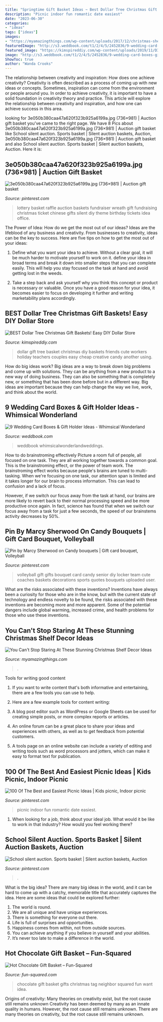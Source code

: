 ```yaml
---
title: "Springtime Gift Basket Ideas ~ Best Dollar Tree Christmas Gift Baskets! Easy Diy Dollar Store"
description: "Picnic indoor fun romantic date easiest"
date: "2023-06-30"
categories:
- "ideas"
tags: ["ideas"]
images:
- "https://myamazingthings.com/wp-content/uploads/2017/12/christmas-shelf-decor-2-.jpg"
featuredImage: "http://s3.weddbook.com/t1/2/4/5/2452836/9-wedding-card-boxes-gift-holder-ideas-whimsical-wonderland.jpg"
featured_image: "https://kimspireddiy.com/wp-content/uploads/2019/11/DIY-Dollar-Tree-Christmas-Gift-Basket-Idea.jpg"
image: "http://s3.weddbook.com/t1/2/4/5/2452836/9-wedding-card-boxes-gift-holder-ideas-whimsical-wonderland.jpg"
ShowToc: true
author: "Wanda Crooks"
---
```



The relationship between creativity and inspiration: How does one achieve creativity?
Creativity is often described as a process of coming up with new ideas or concepts. Sometimes, inspiration can come from the environment or people around you. In order to achieve creativity, it is important to have a solid foundation in creativity theory and practice. This article will explore the relationship between creativity and inspiration, and how one can achieve success in this area.

	

		
looking for 3e050b380caa47a620f323b925a6199a.jpg (736×981) | Auction gift basket you've came to the right page. We have 8 Pics about 3e050b380caa47a620f323b925a6199a.jpg (736×981) | Auction gift basket like School silent auction. Sports basket | Silent auction baskets, Auction, 3e050b380caa47a620f323b925a6199a.jpg (736×981) | Auction gift basket and also School silent auction. Sports basket | Silent auction baskets, Auction. Here it is:
		
    
## 3e050b380caa47a620f323b925a6199a.jpg (736×981) | Auction Gift Basket

<img loading=lazy src="https://i.pinimg.com/736x/ca/c9/6c/cac96cff040620c17321130f55733ce9--chinese-auction-auction-projects.jpg" onerror="this.onerror=null;this.src='https://tse2.mm.bing.net/th?id=OIP.9eBGMbymQYKTIRatLI-qXQHaJ3&amp;pid=15.1';" alt="3e050b380caa47a620f323b925a6199a.jpg (736×981) | Auction gift basket">

_Source: pinterest.com_

>lottery basket raffle auction baskets fundraiser wreath gift fundraising christmas ticket chinese gifts silent diy theme birthday tickets idea office. 

	

The Power of Idea: How do we get the most out of our ideas?
Ideas are the lifeblood of any business and creativity. From businesses to creativity, ideas can be the key to success. Here are five tips on how to get the most out of your ideas:
1. Define what you want your idea to achieve. Without a clear goal, it will be much harder to motivate yourself to work on it. define your idea in broad terms and break it down into smaller steps that you can complete easily. This will help you stay focused on the task at hand and avoid getting lost in the weeds.

2. Take a step back and ask yourself why you think this concept or product is necessary or valuable. Once you have a good reason for your idea, it becomes easier to focus on developing it further and writing marketability plans accordingly.

    
## BEST Dollar Tree Christmas Gift Baskets! Easy DIY Dollar Store

<img loading=lazy src="https://kimspireddiy.com/wp-content/uploads/2019/11/DIY-Dollar-Tree-Christmas-Gift-Basket-Idea.jpg" onerror="this.onerror=null;this.src='https://tse2.mm.bing.net/th?id=OIP.r22r54QUiN36nqphywwsRQHaLH&amp;pid=15.1';" alt="BEST Dollar Tree Christmas Gift Baskets! Easy DIY Dollar Store">

_Source: kimspireddiy.com_

>dollar gift tree basket christmas diy baskets friends cute workers holiday teachers couples easy cheap creative candy another using. 

	

How do big ideas work?
Big ideas are a way to break down big problems and come up with solutions. They can be anything from a new product to a new way of doing business. They can also be something that is completely new, or something that has been done before but in a different way. Big ideas are important because they can help change the way we live, work, and think about the world.

    
## 9 Wedding Card Boxes &amp; Gift Holder Ideas - Whimsical Wonderland

<img loading=lazy src="http://s3.weddbook.com/t1/2/4/5/2452836/9-wedding-card-boxes-gift-holder-ideas-whimsical-wonderland.jpg" onerror="this.onerror=null;this.src='https://tse4.mm.bing.net/th?id=OIP.enLdoo2jj5QbzHGMgE7d5QHaLH&amp;pid=15.1';" alt="9 Wedding Card Boxes &amp; Gift Holder Ideas - Whimsical Wonderland">

_Source: weddbook.com_

>weddbook whimsicalwonderlandweddings. 

	

How to do brainstroming effectively
Picture a room full of people, all focused on one task. They are all working together towards a common goal. This is the brainstroming effect, or the power of team work.
The brainstroming effect works because people's brains are tuned to multi-tasking. When we're focusing on one task, our attention span is limited and it takes longer for our brain to process information. This can lead to confusion and a lack of focus.

However, if we switch our focus away from the task at hand, our brains are more likely to revert back to their normal processing speed and be more productive once again. In fact, science has found that when we switch our focus away from a task for just a few seconds, the speed of our brainstems activity decreases by 50%.

    
## Pin By Marcy Sherwood On Candy Bouquets | Gift Card Bouquet, Volleyball

<img loading=lazy src="https://i.pinimg.com/736x/8e/6b/20/8e6b2060c12b8d6977e275da49e7d98f--volleyball-party-volleyball-senior-gifts.jpg" onerror="this.onerror=null;this.src='https://tse3.mm.bing.net/th?id=OIP.ZmmBQWKyPmZsabqUr4ALYQHaJ6&amp;pid=15.1';" alt="Pin by Marcy Sherwood on Candy bouquets | Gift card bouquet, Volleyball">

_Source: pinterest.com_

>volleyball gift gifts bouquet card candy senior diy locker team cute coaches baskets decorations sports quotes bouquets uploaded user. 

	

What are the risks associated with these inventions?
Inventions have always been a curiosity for those who are in the know, but with the current state of technology and endless novelty to be found, the risks associated with these inventions are becoming more and more apparent. Some of the potential dangers include global warming, increased crime, and health problems for those who use these inventions.

    
## You Can&#039;t Stop Staring At These Stunning Christmas Shelf Decor Ideas

<img loading=lazy src="https://myamazingthings.com/wp-content/uploads/2017/12/christmas-shelf-decor-2-.jpg" onerror="this.onerror=null;this.src='https://tse3.mm.bing.net/th?id=OIP.-vVnBc_qjYp8bDKPfD22UgHaJ4&amp;pid=15.1';" alt="You Can&#039;t Stop Staring At These Stunning Christmas Shelf Decor Ideas">

_Source: myamazingthings.com_

>. 

	

Tools for writing good content
1. If you want to write content that's both informative and entertaining, there are a few tools you can use to help.
2. Here are a few example tools for content writing:

3. A blog post editor such as WordPress or Google Sheets can be used for creating simple posts, or more complex reports or articles.

4. An online forum can be a great place to share your ideas and experiences with others, as well as to get feedback from potential customers.

5. A tools page on an online website can include a variety of editing and writing tools such as word processors and jotters, which can make it easy to format text for publication.

    
## 100 Of The Best And Easiest Picnic Ideas | Kids Picnic, Indoor Picnic

<img loading=lazy src="https://i.pinimg.com/736x/3c/16/47/3c1647a476c86888b3c7ab321f806e65.jpg" onerror="this.onerror=null;this.src='https://tse4.mm.bing.net/th?id=OIP.Q2fPNG6rC4gv1Dwev33ExgHaLH&amp;pid=15.1';" alt="100 Of The Best and Easiest Picnic Ideas | Kids picnic, Indoor picnic">

_Source: pinterest.com_

>picnic indoor fun romantic date easiest. 

	

1) When looking for a job, think about your ideal job. What would it be like to work in that industry? How would you feel working there?

    
## School Silent Auction. Sports Basket | Silent Auction Baskets, Auction

<img loading=lazy src="https://i.pinimg.com/736x/b1/65/8e/b1658eadadd22bb1944842f083395375--auction-baskets-silent-auction.jpg" onerror="this.onerror=null;this.src='https://tse4.mm.bing.net/th?id=OIP.8c7URUjTU9FSWQI5gdbmSAHaJ3&amp;pid=15.1';" alt="School silent auction. Sports basket | Silent auction baskets, Auction">

_Source: pinterest.com_

>. 

	

What is the big idea?
There are many big ideas in the world, and it can be hard to come up with a catchy, memorable title that accurately captures the idea. Here are some ideas that could be explored further: 
1. The world is round. 
2. We are all unique and have unique experiences. 
3. There is something for everyone out there. 
4. Life is full of surprises and opportunities. 
5. Happiness comes from within, not from outside sources. 
6. You can achieve anything if you believe in yourself and your abilities. 
7. It’s never too late to make a difference in the world.

    
## Hot Chocolate Gift Basket – Fun-Squared

<img loading=lazy src="http://fun-squared.com/wp-content/uploads/2016/10/EasyHotChocolateNeighborGiftIdea-685x1024.jpg" onerror="this.onerror=null;this.src='https://tse4.mm.bing.net/th?id=OIP.5aTszmTXY13AgWp7T5a_eAHaLE&amp;pid=15.1';" alt="Hot Chocolate Gift Basket – Fun-Squared">

_Source: fun-squared.com_

>chocolate gift basket gifts christmas tag neighbor squared fun want idea. 

	

Origins of creativity: Many theories on creativity exist, but the root cause still remains unknown
Creativity has been deemed by many as an innate quality in humans. However, the root cause still remains unknown. There are many theories on creativity, but the root cause still remains unknown.

